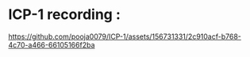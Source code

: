 # ICP-1 recording : 


https://github.com/pooja0079/ICP-1/assets/156731331/2c910acf-b768-4c70-a466-66105166f2ba

